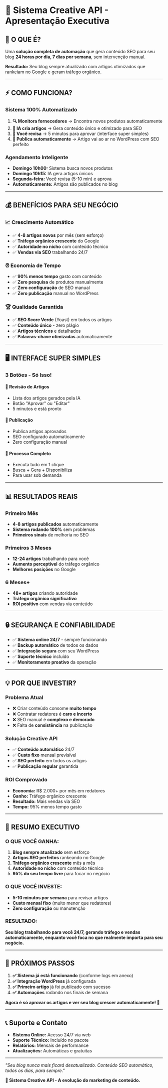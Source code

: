 # 🚀 Sistema Creative API - Apresentação Executiva

## 🎯 **O QUE É?**

Uma **solução completa de automação** que gera conteúdo SEO para seu blog **24 horas por dia, 7 dias por semana**, sem intervenção manual.

**Resultado:** Seu blog sempre atualizado com artigos otimizados que rankeiam no Google e geram tráfego orgânico.

---

## ⚡ **COMO FUNCIONA?**

### **Sistema 100% Automatizado**
1. **🔍 Monitora fornecedores** → Encontra novos produtos automaticamente
2. **🤖 IA cria artigos** → Gera conteúdo único e otimizado para SEO
3. **📝 Você revisa** → 5 minutos para aprovar (interface super simples)
4. **🚀 Publica automaticamente** → Artigo vai ao ar no WordPress com SEO perfeito

### **Agendamento Inteligente**
- **Domingo 10h00:** Sistema busca novos produtos
- **Domingo 10h15:** IA gera artigos únicos
- **Segunda-feira:** Você revisa (5-10 min) e aprova
- **Automaticamente:** Artigos são publicados no blog

---

## 💰 **BENEFÍCIOS PARA SEU NEGÓCIO**

### **📈 Crescimento Automático**
- ✅ **4-8 artigos novos** por mês (sem esforço)
- ✅ **Tráfego orgânico crescente** do Google
- ✅ **Autoridade no nicho** com conteúdo técnico
- ✅ **Vendas via SEO** trabalhando 24/7

### **⏰ Economia de Tempo**
- ✅ **90% menos tempo** gasto com conteúdo
- ✅ **Zero pesquisa** de produtos manualmente
- ✅ **Zero configuração** de SEO manual
- ✅ **Zero publicação** manual no WordPress

### **🏆 Qualidade Garantida**
- ✅ **SEO Score Verde** (Yoast) em todos os artigos
- ✅ **Conteúdo único** - zero plágio
- ✅ **Artigos técnicos** e detalhados
- ✅ **Palavras-chave otimizadas** automaticamente

---

## 🖥️ **INTERFACE SUPER SIMPLES**

### **3 Botões - Só Isso!**

#### 📝 **Revisão de Artigos**
- Lista dos artigos gerados pela IA
- Botão "Aprovar" ou "Editar" 
- 5 minutos e está pronto

#### 🚀 **Publicação**  
- Publica artigos aprovados
- SEO configurado automaticamente
- Zero configuração manual

#### 🎯 **Processo Completo**
- Executa tudo em 1 clique
- Busca + Gera + Disponibiliza
- Para usar sob demanda

---

## 📊 **RESULTADOS REAIS**

### **Primeiro Mês**
- **4-8 artigos publicados** automaticamente
- **Sistema rodando 100%** sem problemas
- **Primeiros sinais** de melhoria no SEO

### **Primeiros 3 Meses**  
- **12-24 artigos** trabalhando para você
- **Aumento perceptível** do tráfego orgânico
- **Melhores posições** no Google

### **6 Meses+**
- **48+ artigos** criando autoridade
- **Tráfego orgânico significativo**
- **ROI positivo** com vendas via conteúdo

---

## 🔒 **SEGURANÇA E CONFIABILIDADE**

- ✅ **Sistema online 24/7** - sempre funcionando
- ✅ **Backup automático** de todos os dados  
- ✅ **Integração segura** com seu WordPress
- ✅ **Suporte técnico** incluído
- ✅ **Monitoramento proativo** da operação

---

## 💡 **POR QUE INVESTIR?**

### **Problema Atual**
- ❌ Criar conteúdo consome **muito tempo**
- ❌ Contratar redatores é **caro e incerto**
- ❌ SEO manual é **complexo e demorado**
- ❌ Falta de **consistência** na publicação

### **Solução Creative API**
- ✅ **Conteúdo automático** 24/7
- ✅ **Custo fixo** mensal previsível  
- ✅ **SEO perfeito** em todos os artigos
- ✅ **Publicação regular** garantida

### **ROI Comprovado**
- **Economia:** R$ 2.000+ por mês em redatores
- **Ganho:** Tráfego orgânico crescente
- **Resultado:** Mais vendas via SEO
- **Tempo:** 95% menos tempo gasto

---

## 🎯 **RESUMO EXECUTIVO**

### **O QUE VOCÊ GANHA:**
1. **Blog sempre atualizado** sem esforço
2. **Artigos SEO perfeitos** rankeando no Google  
3. **Tráfego orgânico crescente** mês a mês
4. **Autoridade no nicho** com conteúdo técnico
5. **95% do seu tempo livre** para focar no negócio

### **O QUE VOCÊ INVESTE:**
- **5-10 minutos por semana** para revisar artigos
- **Custo mensal fixo** (muito menor que redatores)
- **Zero configuração** ou manutenção

### **RESULTADO:**
**Seu blog trabalhando para você 24/7, gerando tráfego e vendas automaticamente, enquanto você foca no que realmente importa para seu negócio.**

---

## 🚀 **PRÓXIMOS PASSOS**

1. **✅ Sistema já está funcionando** (conforme logs em anexo)
2. **✅ Integração WordPress** já configurada  
3. **✅ Primeiro artigo** já foi publicado com sucesso
4. **✅ Automações** rodando nos finais de semana

**Agora é só aprovar os artigos e ver seu blog crescer automaticamente! 🎉**

---

## 📞 **Suporte e Contato**

- **Sistema Online:** Acesso 24/7 via web
- **Suporte Técnico:** Incluído no pacote
- **Relatórios:** Mensais de performance
- **Atualizações:** Automáticas e gratuitas

---

*"Seu blog nunca mais ficará desatualizado. Conteúdo SEO automático, todos os dias, para sempre."*

**🚀 Sistema Creative API - A evolução do marketing de conteúdo.** 